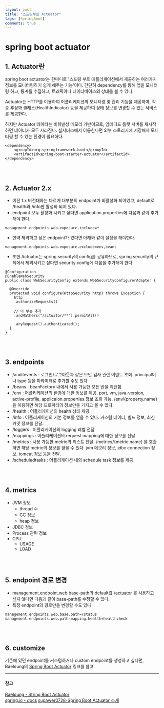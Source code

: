 ```yaml
---
layout: post
title: "스프링부트 Actuator"
tags: [SpringBoot]
comments: true
---
```


# spring boot actuator

## 1. Actuator란
spring boot actuator는 한마디로 '스프링 부트 애플리케이션에서 제공하는 여러가지 정보를 모니터링하기 쉽게 해주는 기능'이다. 간단히 dependency를 통해 앱을 모니터링 하고, 통계를 수집하고, 트래픽이나 데이터베이스의 상태를 볼 수 있다.

Actuator는 HTTP를 이용하여 어플리케이션의 모니터링 및 관리 기능을 제공하며, 각종 추상화 클래스(HealthIndicator) 등을 제공하여 상태 정보를 변경할 수 있는 서비스를 제공한다.

하지만 Actuator 데이터는 비휘발성 메모리 기반이므로, 임데디드 톰캣 서버를 재시작하면 데이터가 모두 사라진다. 실서비스에서 이용한다면 외부 스토리지에 저장해서 모니터링 할 수 있는 환경이 필요하다.

```
<dependency>
    <groupId>org.springframework.boot</groupId>
    <artifactId>spring-boot-starter-actuator</artifactId>
</dependency>
```

<br><br>

## 2. Actuator 2.x
- 이전 1.x 버전대와는 다르게 대부분의 endpoint가 비활성화 되어있고, default로 /health와 /info만 활성화 되어 있다.
- endpoint 모두 활성화 시키고 싶다면 application.properties에 다음과 같이 추가해야 한다.

```
management.endpoints.web.exposure.include=*
```

- 만약 제외하고 싶은 endpoint가 있다면 아래와 같이 설정을 해야한다.

```
management.endpoints.web.exposure.exclude=env,beans
```

- 또한 Actuator는 spring security의 config를 공유하므로, spring security의 규칙에서 제외시키고 싶다면 security config에 다음을 추가해야 한다.

```
@Configuration
@EnableWebSecurity
public class WebSecurityConfig extends WebSecurityConfigurerAdapter {

  @Override
  protected void configure(HttpSecurity http) throws Exception {
    http
    .authorizeRequests()

    // 이 부분 추가
    .andMathers("/actuator/**").permitAll()

    .anyRequest().authenticated();
  }
}
```

<br><br>

## 3. endpoints
- /auditevents : 로그인/로그아웃과 같은 보안 검사 관련 이벤트 조회. principal이나 type 등을 파라미터로 추가할 수도 있다
- /beans : beanFactory 내에서 사용 가능한 모든 빈을 리턴함
- /env : 어플리케이션의 환경에 대한 정보를 제공. port, vm, java-version, active-profile, applicaion.properties 정보 조회 가능. /env/{property.name}을 이용하면 해당 프로퍼티의 정보만을 가지고 올 수 있다.
- /health : 어플리케이션의 health 상태 제공
- /info : 어플리케이션의 기본 정보를 얻을 수 있다. 커스텀 데이터, 빌드 정보, 최신 커밋 정보를 전달.
- /loggers : 어플리케이션의 logging 레벨 전달
- /mappings : 어플리케이션의 request mapping에 대한 정보를 전달
- /metrics : 사용 가능한 metric의 리스트 전달. /metrics/{metric.name} 을 호출하면 해당 metric의 정보를 얻을 수 있다. jvm 메모리 정보, jdbc connection 정보, tomcat 정보 등을 전달.
- /scheduledtasks : 어플리케이션 내의 schedule task 정보를 제공

<br><br>

## 4. metrics
- JVM 정보
  - thread 수
  - GC 정보
  - heap 정보
- JDBC 정보
- Process 관련 정보
- CPU
  - USAGE
  - LOAD

<br><br>

## 5. endpoint 경로 변경
- management.endpoint.web.base-path의 default값 /actuator 를 사용하고 싶지 않다면 다음과 같이 base-path를 수정할 수 있다.
- 특정 endpoint의 경로만을 변경할 수도 있다

```
management.endpoints.web.base.path=/status
management.endpoints.web.path-mapping.health=healthcheck
```

<br><br>

## 6. customize
기존에 있던 endpoint를 커스텀하거나 custom endpoint를 생성하고 싶다면, Baeldung의 [Spring Boot Actuator](https://www.baeldung.com/spring-boot-actuators#boot-2x-actuator) 링크를 참고.



---
#### 참고
[Baeldung - String Boot Actuator](https://www.baeldung.com/spring-boot-actuators#boot-2x-actuator) <br>
[spring.io - docs](https://docs.spring.io/spring-boot/docs/2.0.0.BUILD-SNAPSHOT/actuator-api//html/)
[supawer0728-Spring Boot Actuator 소개](https://supawer0728.github.io/2018/05/12/spring-actuator/)
